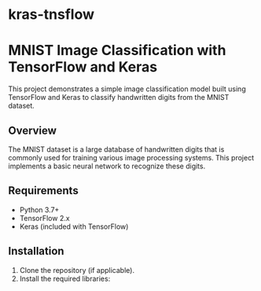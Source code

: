 # kras-tnsflow
# MNIST Image Classification with TensorFlow and Keras

This project demonstrates a simple image classification model built using TensorFlow and Keras to classify handwritten digits from the MNIST dataset.

## Overview

The MNIST dataset is a large database of handwritten digits that is commonly used for training various image processing systems. This project implements a basic neural network to recognize these digits.

## Requirements

- Python 3.7+
- TensorFlow 2.x
- Keras (included with TensorFlow)

## Installation

1. Clone the repository (if applicable).
2. Install the required libraries:
